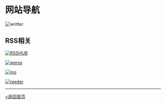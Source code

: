 # 网站导航
![writter](https://img.shields.io/badge/%E4%BD%9C%E8%80%85-zwiss%20cai-brightgreen)

## RSS相关
[![RSSHUB](https://img.shields.io/badge/RSShub-%E4%BF%A1%E6%81%AF%E8%AE%A2%E9%98%85%E6%95%B4%E5%90%88-orange)](https://docs.rsshub.app/)

[![werss](https://img.shields.io/badge/WeRSS-%E5%BE%AE%E4%BF%A1%E5%85%AC%E4%BC%97%E5%8F%B7RSS%E8%AE%A2%E9%98%85-yellow)](https://werss.app/)

[![ino](https://img.shields.io/badge/inoreader-RSS%E8%AE%A2%E9%98%85%E7%AE%A1%E7%90%86-blue)](https://www.inoreader.com/)

[![reeder](https://img.shields.io/badge/Reeder-RSS%E9%98%85%E8%AF%BB%E5%99%A8-blue)](https://reederapp.com/)



---
[<返回首页](README.md)